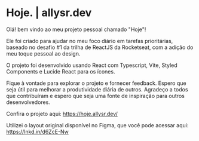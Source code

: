 # Hoje.  |  allysr.dev

Olá! bem vindo ao meu projeto pessoal chamado "Hoje"!

Ele foi criado para ajudar no meu foco diário em tarefas prioritárias, baseado no desafio #1 da trilha de ReactJS da Rocketseat, com a adição do meu toque pessoal ao design.

O projeto foi desenvolvido usando React com Typescript, Vite, Styled Components e Lucide React para os ícones.

Fique à vontade para explorar o projeto e fornecer feedback. Espero que seja útil para melhorar a produtividade diária de outros. Agradeço a todos que contribuíram e espero que seja uma fonte de inspiração para outros desenvolvedores.

Confira o projeto aqui:
https://hoje.allysr.dev/

Utilizei o layout original disponível no Figma, que você pode acessar aqui:
https://lnkd.in/d6ZcE-Nw



